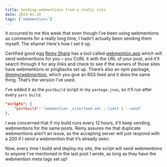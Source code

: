 ```yaml
---
title: Sending webmentions from a static site
date: 2024-01-20
tags: ['webmentions']
---
```


It occurred to me this week that even though I’ve been using webmentions as comments for a really long time, I hadn’t actually been sending them myself. The shame! Here's how I set it up.

<!--more-->

Certified good egg [Remy Sharp](https://remysharp.com) has a tool called [webmention.app](https://webmention.app) which will send webmentions for you &ndash; you CURL it with the URL of your post, and it’ll search through it for any links and check to see if the owners of those sites have webmentions or pingbacks set up. There’s also an npm package, [@remy/webmention](https://www.npmjs.com/package/@remy/webmention), which you give an RSS feed and it does the same thing. That’s the version I’ve used.

I’ve added it as the `postbuild` script in my `package.json`, so it’ll run after every `yarn build`. 

```json
"scripts": {
    "postbuild": "webmention _site/feed.xml --limit 1 --send"
},
```

I was concerned that if my build runs every 12 hours, it’ll keep sending webmentions for the same posts. Remy assures me that duplicate webmentions aren’t an issue, as the accepting server will just respond with a 200 if I send a webmention that it’s already seen.

Now, every time I build and deploy my site, the script will send webmentions to anyone I’ve mentioned in the last post I wrote, as long as they have the webmention meta tags set up!
